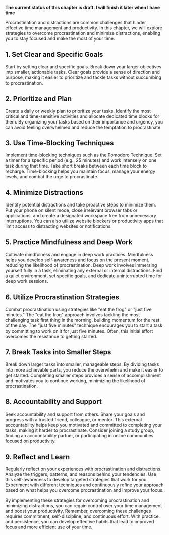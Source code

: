 **The current status of this chapter is draft. I will finish it later when I have time**

Procrastination and distractions are common challenges that hinder effective time management and productivity. In this chapter, we will explore strategies to overcome procrastination and minimize distractions, enabling you to stay focused and make the most of your time.

**1. Set Clear and Specific Goals**
-----------------------------------

Start by setting clear and specific goals. Break down your larger objectives into smaller, actionable tasks. Clear goals provide a sense of direction and purpose, making it easier to prioritize and tackle tasks without succumbing to procrastination.

**2. Prioritize and Plan**
--------------------------

Create a daily or weekly plan to prioritize your tasks. Identify the most critical and time-sensitive activities and allocate dedicated time blocks for them. By organizing your tasks based on their importance and urgency, you can avoid feeling overwhelmed and reduce the temptation to procrastinate.

**3. Use Time-Blocking Techniques**
-----------------------------------

Implement time-blocking techniques such as the Pomodoro Technique. Set a timer for a specific period (e.g., 25 minutes) and work intensely on one task during that time. Take short breaks between each time block to recharge. Time-blocking helps you maintain focus, manage your energy levels, and combat the urge to procrastinate.

**4. Minimize Distractions**
----------------------------

Identify potential distractions and take proactive steps to minimize them. Put your phone on silent mode, close irrelevant browser tabs or applications, and create a designated workspace free from unnecessary interruptions. You can also utilize website blockers or productivity apps that limit access to distracting websites or notifications.

**5. Practice Mindfulness and Deep Work**
-----------------------------------------

Cultivate mindfulness and engage in deep work practices. Mindfulness helps you develop self-awareness and focus on the present moment, reducing the likelihood of procrastination. Deep work involves immersing yourself fully in a task, eliminating any external or internal distractions. Find a quiet environment, set specific goals, and dedicate uninterrupted time for deep work sessions.

**6. Utilize Procrastination Strategies**
-----------------------------------------

Combat procrastination using strategies like "eat the frog" or "just five minutes." The "eat the frog" approach involves tackling the most challenging task first thing in the morning, building momentum for the rest of the day. The "just five minutes" technique encourages you to start a task by committing to work on it for just five minutes. Often, this initial effort overcomes the resistance to getting started.

**7. Break Tasks into Smaller Steps**
-------------------------------------

Break down larger tasks into smaller, manageable steps. By dividing tasks into more achievable parts, you reduce the overwhelm and make it easier to get started. Completing smaller steps provides a sense of accomplishment and motivates you to continue working, minimizing the likelihood of procrastination.

**8. Accountability and Support**
---------------------------------

Seek accountability and support from others. Share your goals and progress with a trusted friend, colleague, or mentor. This external accountability helps keep you motivated and committed to completing your tasks, making it harder to procrastinate. Consider joining a study group, finding an accountability partner, or participating in online communities focused on productivity.

**9. Reflect and Learn**
------------------------

Regularly reflect on your experiences with procrastination and distractions. Analyze the triggers, patterns, and reasons behind your tendencies. Use this self-awareness to develop targeted strategies that work for you. Experiment with different techniques and continuously refine your approach based on what helps you overcome procrastination and improve your focus.

By implementing these strategies for overcoming procrastination and minimizing distractions, you can regain control over your time management and boost your productivity. Remember, overcoming these challenges requires commitment, self-discipline, and continuous effort. With practice and persistence, you can develop effective habits that lead to improved focus and more efficient use of your time.

